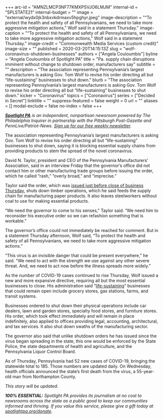 +++
arc-id = "AMNZLMCP3NF77KMXPSVJO6LMJM"
internal-id = "SPLSTATE21"
internal-budget = ""
image = "external/wydx0jk3nbxvkdrmaxv5hpghyr.jpeg"
image-description = "“To protect the health and safety of all Pennsylvanians, we need to take more aggressive mitigation actions,\" Wolf said in a statement Thursday."
image-caption = "“To protect the health and safety of all Pennsylvanians, we need to take more aggressive mitigation actions,\" Wolf said in a statement Thursday."
image-credit = "Commonwealth Media Services (custom credit)"
image-size = ""
published = 2020-03-20T14:15:13Z
slug = "wolf-coronavirus-shutdown-businesses"
authors = ["Angela Couloumbis"]
byline = "Angela Couloumbis of Spotlight PA"
title = "Pa. supply chain disruptions imminent without change to shutdown order, manufacturers say"
subtitle = ""
description = "The association representing Pennsylvania’s largest manufacturers is asking Gov. Tom Wolf to revise his order directing all but “life-sustaining” businesses to shut down."
blurb = "The association representing Pennsylvania’s largest manufacturers is asking Gov. Tom Wolf to revise his order directing all but “life-sustaining” businesses to shut down."
kicker = "Coronavirus"
topics = ["Coronavirus"]
series = ["Decided in Secret"]
linktitle = ""
suppress-featured = false
weight = 0
url = ""
aliases = []
modal-exclude = false
no-index = false
+++

<a href="https://www.spotlightpa.org/"><i><b>Spotlight PA</b></i></a><i> is an independent, nonpartisan newsroom powered by The Philadelphia Inquirer in partnership with the Pittsburgh Post-Gazette and PennLive/Patriot-News. </i><a href="https://www.spotlightpa.org/newsletters"><i>Sign up for our free weekly newsletter</i></a><i>.</i>

The association representing Pennsylvania’s largest manufacturers is asking Gov. Tom Wolf to revise his order directing all but “life-sustaining” businesses to shut down, saying it is blocking essential supply chains from providing products to stem the spread of the novel coronavirus.

David N. Taylor, president and CEO of the Pennsylvania Manufacturers’ Association, said in an interview Friday that the governor’s office did not contact him or other manufacturing trade groups before issuing the order, which he called “rash,” “overly broad,” and “imprecise.”

Taylor said the order, which was <a href="https://www.spotlightpa.org/news/2020/03/pennsylvania-shutdown-lifesustaining-businesses-tom-wolf-shut-down/" target="_blank">issued just before close of business Thursday</a>, shuts down timber operations, which he said feeds the supply chain for manufacturing paper products. It also leaves steelworkers without coal to use for making essential products.

“We need the governor to come to his senses," Taylor said. “We need him to reconsider his executive order so we can refashion something that is workable.”

<div data-analytics-viewport="autotune" data-analytics-label="2020-02-coronavirus-embed" id="2020-02-coronavirus-embed" data-iframe-fallback="" data-iframe-fallback-width="350" data-iframe-fallback-height="543" data-iframe="https://media.inquirer.com/storage/inquirer/ai2html/2020-02-coronavirus-embed/index.html" data-iframe-height="543" data-iframe-resizable></div>
<script type="text/javascript">
 (function() {
   var l = function() {
     new pym.Parent('2020-02-coronavirus-embed', 'https://media.inquirer.com/storage/inquirer/ai2html/2020-02-coronavirus-embed/index.html');
   };
   if (typeof(pym) === 'undefined') {
     var h = document.getElementsByTagName('head')[0],
       s = document.createElement('script');
     s.type = 'text/javascript';
     s.src = 'https://pym.nprapps.org/pym.v1.min.js';
     s.onload = l;
     h.appendChild(s);
   } else {
     l();
   }
 })();
</script>


The governor’s office could not immediately be reached for comment. But in a statement Thursday afternoon, Wolf said, “To protect the health and safety of all Pennsylvanians, we need to take more aggressive mitigation actions.”

“This virus is an invisible danger that could be present everywhere," he said. "We need to act with the strength we use against any other severe threat. And, we need to act now before the illness spreads more widely.”

<script src="https://www.spotlightpa.org/embed.js" async></script><div data-spl-embed-version="1" data-spl-src="https://www.spotlightpa.org/embeds/donate/"></div>


As the number of COVID-19 cases continued to rise Thursday, Wolf issued a new and more expansive directive, requiring all but the most essential businesses to close. His administration said “<a href="http://www.pahousegop.com/Display/SiteFiles/1/OtherDocuments/20200319WolfBizList.pdf">life-sustaining</a>” businesses that could remain open include grocery stores, gas stations, farms, and transit systems.

Businesses ordered to shut down their physical operations include car dealers, lawn and garden stores, specialty food stores, and furniture stores. His order, which took effect immediately and will remain in place indefinitely, also applied to offices providing legal, accounting, architectural, and tax services. It also shut down swaths of the manufacturing sector.

<div data-analytics-viewport="autotune" data-analytics-label="2020-02-coronavirus-embed-headlines" id="2020-02-coronavirus-embed-headlines" data-iframe-fallback="" data-iframe-fallback-width="350" data-iframe-fallback-height="543" data-iframe="https://media.inquirer.com/storage/inquirer/ai2html/2020-02-coronavirus-embed/headlines/index.html" data-iframe-height="543" data-iframe-resizable></div>
<script type="text/javascript">
  (function() {
    var l = function() {
      new pym.Parent('2020-02-coronavirus-embed-headlines', 'https://media.inquirer.com/storage/inquirer/ai2html/2020-02-coronavirus-embed/headlines/index.html');
    };
    if (typeof(pym) === 'undefined') {
      var h = document.getElementsByTagName('head')[0],
        s = document.createElement('script');
      s.type = 'text/javascript';
      s.src = 'https://pym.nprapps.org/pym.v1.min.js';
      s.onload = l;
      h.appendChild(s);
    } else {
      l();
    }
  })();
</script>


The governor also said that unlike shutdown orders he has issued since the virus began spreading in the state, this one would be enforced by the State Police, the state departments of health and agriculture, and the Pennsylvania Liquor Control Board.

As of Thursday, Pennsylvania had 52 new cases of COVID-19, bringing the statewide total to 185. Those numbers are updated daily. On Wednesday, health officials announced the state’s first death from the virus, a 55-year-old man from Northampton County.

<i>This story will be updated.</i>

<i><b>100% ESSENTIAL:</b></i><i> Spotlight PA provides its journalism at no cost to newsrooms across the state as a public good to keep our communities informed and thriving. If you value this service, please give a gift today at </i><a href="https://www.spotlightpa.org/donate"><i>spotlightpa.org/donate</i></a><i>.</i>

<script src="https://www.spotlightpa.org/embed.js" async></script><div data-spl-embed-version="1" data-spl-src="https://www.spotlightpa.org/embeds/tips/?tip_text=Do%20you%20have%20a%20tip%20about%20%3Cb%3Ehow%20Pa.'s%20government%20is%20responding%20to%20the%20coronavirus%3C%2Fb%3E%3F%20Tell%20us."></div>

